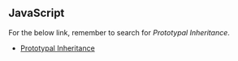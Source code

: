 ## JavaScript

For the below link, remember to search for _Prototypal Inheritance_.

* [Prototypal Inheritance](https://medium.freecodecamp.org/the-definitive-javascript-handbook-for-a-developer-interview-44ffc6aeb54e)
